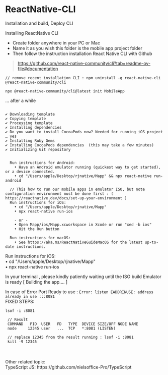 # ReactNative-CLI
Installation and build, Deploy CLI 


Installing ReactNative CLI 

* Create folder anywhere in your PC or Mac 
* Name it as you wish this folder is the mobile app project folder
* Then follow the instruction installation React Native CLI with Github 

> https://github.com/react-native-community/cli?tab=readme-ov-file#documentation


```
// remove recent installation CLI : npm uninstall -g react-native-cli @react-native-community/cli

npx @react-native-community/cli@latest init MobileApp
```

... after a while 

```

✔ Downloading template
✔ Copying template
✔ Processing template
✔ Installing dependencies
✔ Do you want to install CocoaPods now? Needed for running iOS project … yes
✔ Installing Ruby Gems
✔ Installing CocoaPods dependencies  (this may take a few minutes)
✔ Initializing Git repository

  
  Run instructions for Android:
    • Have an Android emulator running (quickest way to get started), or a device connected.
    • cd "/Users/apple/Desktop/rjnative/Mapp" && npx react-native run-android

  // This how to run our mobile apps in emulator ISO, but note configuration environment must be done first : ( https://reactnative.dev/docs/set-up-your-environment )
  Run instructions for iOS:
    • cd "/Users/apple/Desktop/rjnative/Mapp"  
    • npx react-native run-ios

    - or -
    • Open Mapp/ios/Mapp.xcworkspace in Xcode or run "xed -b ios"
    • Hit the Run button
    
  Run instructions for macOS:
    • See https://aka.ms/ReactNativeGuideMacOS for the latest up-to-date instructions.

```

Run instructions for iOS:
 <br> • cd "/Users/apple/Desktop/rjnative/Mapp"
 <br> • npx react-native run-ios
    
In your terminal , please kindly patiently waiting until the ISO build Emulator is ready  [  Building the app.... ] 


In case of Error Port Ready to use : ``` Error: listen EADDRINUSE: address already in use :::8081 ``` 
<br> FIXED STEPS: 

```
lsof -i :8081
```

```
 // Result 
 COMMAND   PID  USER   FD   TYPE  DEVICE SIZE/OFF NODE NAME
 node     12345 user   ...  TCP   *:8081 (LISTEN)
```

```
 // replace 12345 from the result running : lsof -i :8081 
 kill -9 12345
```



<br>
<br>
Other related topic: 
<br> TypeScript JS: https://github.com/nielsoffice-Pro/TypeScript

